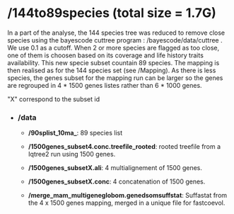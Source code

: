 # **/144to89species** (total size = 1.7G)

In a part of the analyse, the 144 species tree was reduced to remove close species using the bayescode cuttree program : /bayescode/data/cuttree <chronogram> <cutoff> <out>.
We use 0.1 as a cutoff.
When 2 or more species are flagged as too close, one of them is choosen based on its coverage and life history traits availability.
This new specie subset countain 89 species.
The mapping is then realised as for the 144 species set (see /Mapping).
As there is less species, the genes subset for the mapping run can be larger so the genes are regrouped in 4 * 1500 genes listes rather than 6 * 1000 genes.

"X" correspond to the subset id

- ### **/data**	

	- **/90splist_10ma_**:  89 species list
	
	- **/1500genes_subset4.conc.treefile_rooted**: rooted treefile from a Iqtree2 run using 1500 genes.
	
	- **/1500genes_subsetX.ali**: 4 multialignement of 1500 genes. 
	
	- **/1500genes_subsetX.conc**: 4 concatenation of 1500 genes.
		
	- **/merge_mam_multigeneglobom.genedsomsuffstat**: Suffastat from the 4 x 1500 genes mapping, merged in a unique file for fastcoevol.
